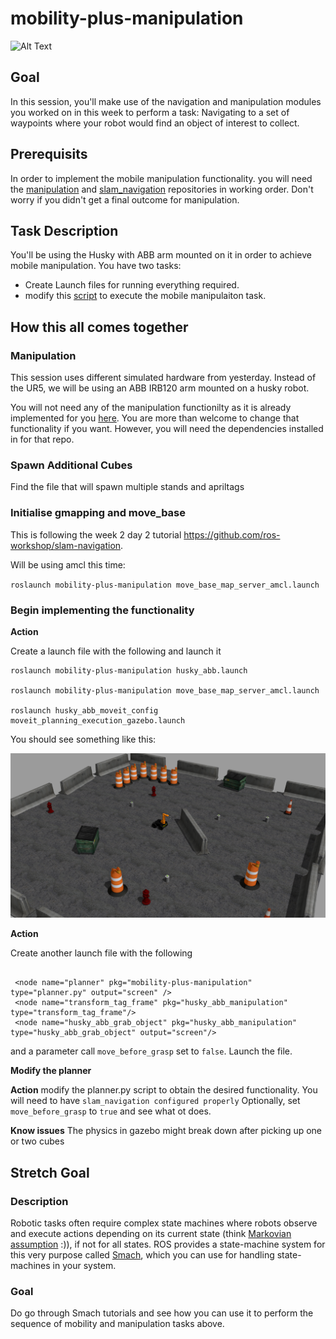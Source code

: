 # mobility-plus-manipulation
![Alt Text](./resources/images/grabcube.gif)
## Goal

In this session, you'll make use of the navigation and manipulation modules you worked on in 
this week to perform a task: Navigating to a set of waypoints where your robot would find
an object of interest to collect.

## Prerequisits
In order to implement the mobile manipulation functionality. you will need the [manipulation](https://github.com/ros-workshop/manipulation) and [slam_navigation](https://github.com/ros-workshop/slam-navigation) repositories in working order. Don't worry if you didn't get a final outcome for manipulation.

## Task Description

You'll be using the Husky with ABB arm mounted on it in order to achieve mobile manipulation. You have two tasks:

+ Create Launch files for running everything required.
+ modify this [script](./mobility-plus-manipulation/scripts/planner.py) to execute the mobile manipulaiton task.



## How this all comes together

### Manipulation

This session uses different simulated hardware from yesterday. Instead of the UR5, we will be using an ABB IRB120 arm mounted on a husky robot. 

You will not need any of the manipulation functionilty as it is already implemented for you [here](././manipulation/ws_husky_abb_manipulation/husky_abb_manipulation/src/husky_abb_grab_object.cpp). You are more than welcome to change that functionality if you want. However, you will need the dependencies installed in for that repo.

### Spawn Additional Cubes

Find the file that will spawn multiple stands and apriltags

### Initialise gmapping and move_base

This is following the week 2 day 2 tutorial https://github.com/ros-workshop/slam-navigation.

Will be using amcl this time:

`roslaunch mobility-plus-manipulation move_base_map_server_amcl.launch`

### Begin implementing the functionality

**Action**

Create a launch file with the following and launch it

```
roslaunch mobility-plus-manipulation husky_abb.launch

roslaunch mobility-plus-manipulation move_base_map_server_amcl.launch

roslaunch husky_abb_moveit_config moveit_planning_execution_gazebo.launch

```
You should see something like this:

![Alt Text](./resources/images/husky_tag.png)

**Action**

Create another launch file with the following

```

 <node name="planner" pkg="mobility-plus-manipulation" type="planner.py" output="screen" />
 <node name="transform_tag_frame" pkg="husky_abb_manipulation" type="transform_tag_frame"/>
 <node name="husky_abb_grab_object" pkg="husky_abb_manipulation" type="husky_abb_grab_object" output="screen"/>
```
and a parameter call `move_before_grasp` set to `false`.
Launch the file.


**Modify the planner**

**Action**
 modify the planner.py script to obtain the desired functionality. You will need to have `slam_navigation configured properly` 
Optionally, set `move_before_grasp` to `true` and see what ot does.


**Know issues**
The physics in gazebo might break down after picking up one or two cubes

## Stretch Goal

### Description

Robotic tasks often require complex state machines where robots observe and execute actions depending on its current
state (think [Markovian assumption](https://en.wikipedia.org/wiki/Markov_property) :)), if not for all states. ROS
provides a state-machine system for this very purpose called [Smach](http://wiki.ros.org/smach), which you can 
use for handling state-machines in your system. 

### Goal

Do go through Smach tutorials and see how you can use it to perform the sequence of mobility and manipulation tasks
above.  

